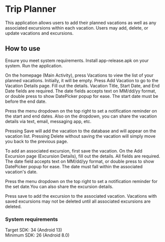 # Trip Planner

This application allows users to add their planned vacations as well as any associated excursions within each vacation. Users may add, delete, or update vacations and excursions.


## How to use
Ensure you meet system requirements. Install app-release.apk on your system. Run the application.

On the homepage (Main Activity), press Vacations to view the list of your planned vacations. Initially, it will be empty. Press Add Vacation to go to the Vacation Details page. Fill out the details. Vacation Title, Start Date, and End Date fields are required. The date fields accepts text on MM/dd/yy format, or double press to show DatePicker popup for ease. The start date must be before the end date.

Press the menu dropdown on the top right to set a notification reminder on the start and end dates. Also on the dropdown, you can share the vacation details via text, email, messaging app, etc.

Pressing Save will add the vacation to the database and will appear on the vacation list. Pressing Delete without saving the vacation will simply move you back to the previous page.

To add an associated excursion, first save the vacation. On the Add Excursion page (Excursion Details), fill out the details. All fields are required. The date field accepts text on MM/dd/yy format, or double press to show DatePicker popup for ease. The date must fall within the associated vacation's date.

Press the menu dropdown on the top right to set a notification reminder for the set date.You can also share the excursion details.

Press save to add the excursion to the associated vacation. Vacations with saved excursions may not be deleted until all associated excursions are deleted.

### System requirements
Target SDK: 34 (Android 13)  
Minimum SDK: 26 (Android 8.0)